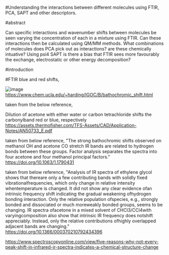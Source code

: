 
#Understanding the interactions between different molecules using FTIR, PCA, SAPT and other descriptors.  


#abstract

Can specific interactions and wavenumber shifts between molecules be seen varying the concentration of each in a mixture using FTIR. Can these interactions then be calculated using QM/MM methods. What combinations of molecules does PCA pick out as interactions? are these chemically intuative? Using psi4 SAPT is there a bias that FTIR sees more favourably the exchange, electrostatic or other energy decomposition?

#introduction

#FTIR blue and red shifts, 

![image](https://user-images.githubusercontent.com/77234655/235965174-661b8c27-ca0b-4490-afc0-a711113db62f.png)
https://www.chem.ucla.edu/~harding/IGOC/B/bathochromic_shift.html

taken from the below reference,

Dilution of acetone with either water or carbon tetrachloride shifts the carbonylband red or blue, respectively
https://assets.thermofisher.com/TFS-Assets/CAD/Application-Notes/AN50733_E.pdf


taken from below reference,
"The strong bathochromic shifts observed on methanol OH and acetone CO stretch IR bands are related to hydrogen bonds between these groups. Factor analysis separates the spectra into four acetone and four methanol principal factors." 
https://doi.org/10.1063/1.1790431


taken from below reference, 
"Analysis  of  IR  spectra  of  ethylene  glycol  shows  that  thereare only a few contributing bands with solidly fixed vibrationalfrequencies,  which  only  change  in  relative  intensity  whentemperature is changed. It did not show any clear evidence ofan intrinsic frequency shift indicating the gradual weakening ofhydrogen bonding interaction. Only the relative population ofspecies,  e.g.,  strongly  bonded  and  dissociated  or  much  moreweakly  bonded  groups,  seems  to  be  changing.  IR  spectra  ofacetone   in   a   mixed   solvent   of   CHCl3/CCl4with   varyingcomposition  also  show  that  intrinsic  IR  frequency  does  notshift  appreciably.  Instead,  only  the  relative  contributions  ofhighly overlapped adjacent bands are changing."
https://doi.org/10.1366/000370210792434396





https://www.spectroscopyonline.com/view/five-reasons-why-not-every-peak-shift-in-infrared-ir-spectra-indicates-a-chemical-structure-change








